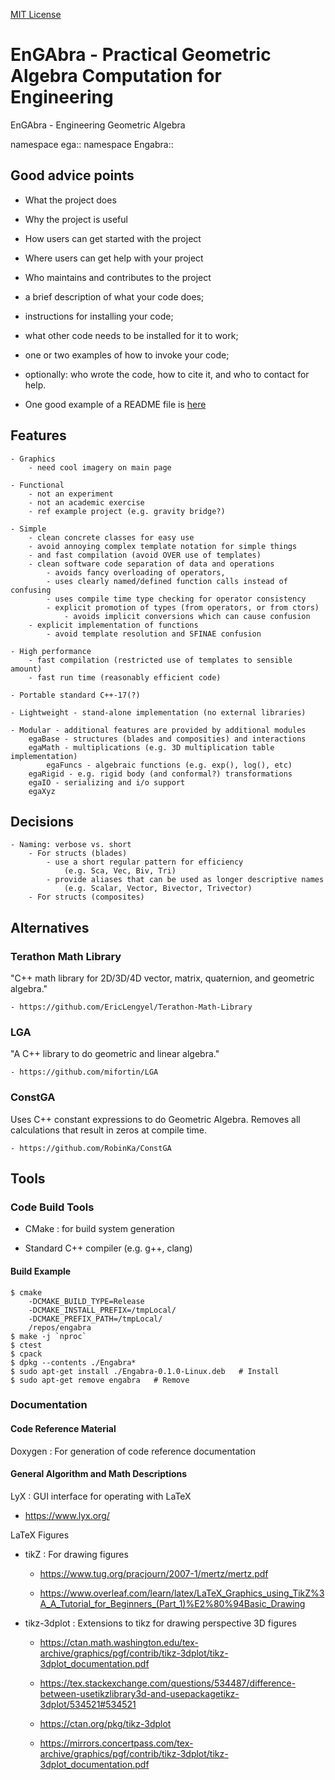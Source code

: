 
[//]: # (Comments Like this)

[MIT License](https://mit-license.org/)


# EnGAbra - Practical Geometric Algebra Computation for Engineering


EnGAbra - Engineering Geometric Algebra

namespace ega::
namespace Engabra::


## Good advice points

- What the project does
- Why the project is useful
- How users can get started with the project
- Where users can get help with your project
- Who maintains and contributes to the project

- a brief description of what your code does;
- instructions for installing your code;
- what other code needs to be installed for it to work;
- one or two examples of how to invoke your code;
- optionally: who wrote the code, how to cite it, and who to contact for help.
- One good example of a README file is
[here](https://github.com/github/markup/blob/master/README.md)



## Features

	- Graphics
		- need cool imagery on main page

	- Functional
		- not an experiment
		- not an academic exercise
		- ref example project (e.g. gravity bridge?)

	- Simple
		- clean concrete classes for easy use
		- avoid annoying complex template notation for simple things
		- and fast compilation (avoid OVER use of templates)
		- clean software code separation of data and operations
			- avoids fancy overloading of operators,
			- uses clearly named/defined function calls instead of confusing
			- uses compile time type checking for operator consistency
			- explicit promotion of types (from operators, or from ctors)
				- avoids implicit conversions which can cause confusion
		- explicit implementation of functions
			- avoid template resolution and SFINAE confusion

	- High performance
		- fast compilation (restricted use of templates to sensible amount)
		- fast run time (reasonably efficient code)

	- Portable standard C++-17(?)

	- Lightweight - stand-alone implementation (no external libraries)

	- Modular - additional features are provided by additional modules
		egaBase - structures (blades and composities) and interactions
		egaMath - multiplications (e.g. 3D multiplication table implementation)
			egaFuncs - algebraic functions (e.g. exp(), log(), etc)
		egaRigid - e.g. rigid body (and conformal?) transformations
		egaIO - serializing and i/o support
		egaXyz


## Decisions

	- Naming: verbose vs. short
		- For structs (blades)
			- use a short regular pattern for efficiency
				(e.g. Sca, Vec, Biv, Tri)
			- provide aliases that can be used as longer descriptive names
				(e.g. Scalar, Vector, Bivector, Trivector)
		- For structs (composites)


## Alternatives

### Terathon Math Library

"C++ math library for 2D/3D/4D vector, matrix, quaternion, and geometric algebra."

	- https://github.com/EricLengyel/Terathon-Math-Library

### LGA

"A C++ library to do geometric and linear algebra."

	- https://github.com/mifortin/LGA

### ConstGA

Uses C++ constant expressions to do Geometric Algebra. Removes
all calculations that result in zeros at compile time.

	- https://github.com/RobinKa/ConstGA


## Tools

### Code Build Tools

- CMake : for build system generation

- Standard C++ compiler (e.g. g++, clang)

#### Build Example


	$ cmake 
		-DCMAKE_BUILD_TYPE=Release
		-DCMAKE_INSTALL_PREFIX=/tmpLocal/
		-DCMAKE_PREFIX_PATH=/tmpLocal/
		/repos/engabra
	$ make -j `nproc`
	$ ctest
	$ cpack
	$ dpkg --contents ./Engabra*
	$ sudo apt-get install ./Engabra-0.1.0-Linux.deb   # Install
	$ sudo apt-get remove engabra   # Remove


### Documentation

#### Code Reference Material

Doxygen : For generation of code reference documentation

#### General Algorithm and Math Descriptions

LyX : GUI interface for operating with LaTeX

- https://www.lyx.org/


LaTeX Figures

- tikZ : For drawing figures

	- https://www.tug.org/pracjourn/2007-1/mertz/mertz.pdf

	- https://www.overleaf.com/learn/latex/LaTeX_Graphics_using_TikZ%3A_A_Tutorial_for_Beginners_(Part_1)%E2%80%94Basic_Drawing

- tikz-3dplot : Extensions to tikz for drawing perspective 3D figures

	- https://ctan.math.washington.edu/tex-archive/graphics/pgf/contrib/tikz-3dplot/tikz-3dplot_documentation.pdf

	- https://tex.stackexchange.com/questions/534487/difference-between-usetikzlibrary3d-and-usepackagetikz-3dplot/534521#534521

	- https://ctan.org/pkg/tikz-3dplot

	- https://mirrors.concertpass.com/tex-archive/graphics/pgf/contrib/tikz-3dplot/tikz-3dplot_documentation.pdf


